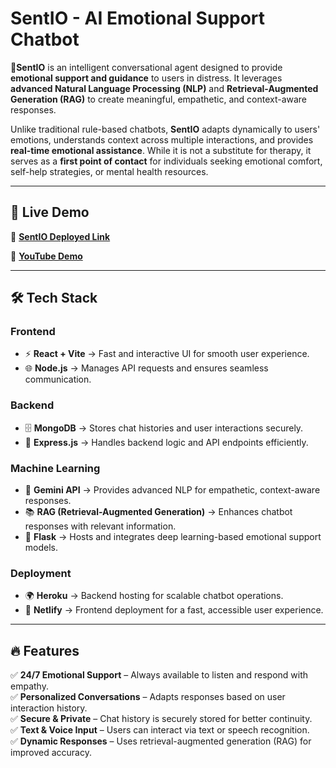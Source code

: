 # **SentIO - AI Emotional Support Chatbot**  
🌟**SentIO** is an intelligent conversational agent designed to provide **emotional support and guidance** to users in distress. It leverages **advanced Natural Language Processing (NLP)** and **Retrieval-Augmented Generation (RAG)** to create meaningful, empathetic, and context-aware responses.  

Unlike traditional rule-based chatbots, **SentIO** adapts dynamically to users' emotions, understands context across multiple interactions, and provides **real-time emotional assistance**. While it is not a substitute for therapy, it serves as a **first point of contact** for individuals seeking emotional comfort, self-help strategies, or mental health resources.  

---

## 🚀 **Live Demo**  
🔗 **[SentIO Deployed Link](https://emot-chtabot-2.onrender.com/)**  

🎥 **[YouTube Demo](https://www.youtube.com/watch?v=7js-tPy3AAw)**  

---

## 🛠 **Tech Stack**  

### **Frontend**  
- ⚡ **React + Vite** → Fast and interactive UI for smooth user experience.  
- 🌐 **Node.js** → Manages API requests and ensures seamless communication.  

### **Backend**  
- 🗄 **MongoDB** → Stores chat histories and user interactions securely.  
- 🚀 **Express.js** → Handles backend logic and API endpoints efficiently.  

### **Machine Learning**  
- 🤖 **Gemini API** → Provides advanced NLP for empathetic, context-aware responses.  
- 📚 **RAG (Retrieval-Augmented Generation)** → Enhances chatbot responses with relevant information.  
- 🧠 **Flask** → Hosts and integrates deep learning-based emotional support models.  

### **Deployment**  
- 🌍 **Heroku** → Backend hosting for scalable chatbot operations.  
- 🌟 **Netlify** → Frontend deployment for a fast, accessible user experience.  

---

## 🔥 **Features**  
✅ **24/7 Emotional Support** – Always available to listen and respond with empathy.  
✅ **Personalized Conversations** – Adapts responses based on user interaction history.  
✅ **Secure & Private** – Chat history is securely stored for better continuity.  
✅ **Text & Voice Input** – Users can interact via text or speech recognition.  
✅ **Dynamic Responses** – Uses retrieval-augmented generation (RAG) for improved accuracy.  

